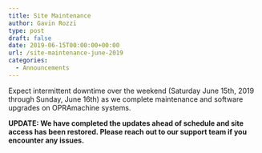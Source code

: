 ```yaml
---
title: Site Maintenance
author: Gavin Rozzi
type: post
draft: false
date: 2019-06-15T00:00:00+00:00
url: /site-maintenance-june-2019
categories:
  - Announcements
---
```

Expect intermittent downtime over the weekend (Saturday June 15th, 2019 through Sunday, June 16th)
as we complete maintenance and software upgrades on OPRAmachine systems.

**UPDATE: We have completed the updates ahead of schedule and site access has been restored. Please reach out to our support team if you encounter any issues.**